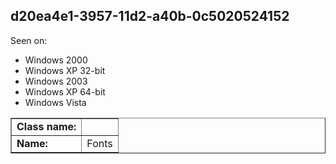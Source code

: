 ## d20ea4e1-3957-11d2-a40b-0c5020524152

Seen on:
* Windows 2000
* Windows XP 32-bit
* Windows 2003
* Windows XP 64-bit
* Windows Vista

<table border="1" class="docutils">
  <tbody>
    <tr>
      <td><b>Class name:</b></td>
      <td>&nbsp;</td>
    </tr>
    <tr>
      <td><b>Name:</b></td>
      <td>Fonts</td>
    </tr>
  </tbody>
</table>

